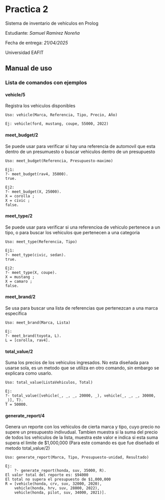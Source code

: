 # Practica 2
Sistema de inventario de vehículos en Prolog

Estudiante: *Samuel Ramirez Noreña* 

Fecha de entrega: *21/04/2025*

Universidad EAFIT

## Manual de uso

### Lista de comandos con ejemplos

#### vehicle/5

Registra los vehiculos disponibles
  
	Uso: vehicle(Marca, Referencia, Tipo, Precio, Año)
  
	Ej: vehicle(ford, mustang, coupe, 55000, 2022)

#### meet_budget/2

Se puede usar para verificar si hay una referencia de automovil que esta dentro de un presumuesto o buscar vehiculos dentro de un presupuesto

	Uso: meet_budget(Referencia, Presupuesto-maximo)

 	Ej1:
	?- meet_budget(rav4, 35000).
	true.

 	Ej2: 
	?- meet_budget(X, 25000).
	X = corolla ;
	X = civic ;
	false.

#### meet_type/2

Se puede usar para verificar si una referencioa de vehiculo pertenece a un tipo, o para buscar los vehiculos que pertenecen a una categoria

	Uso: meet_type(Referencia, Tipo)

 	Ej1: 
	?- meet_type(civic, sedan).
	true.

 	Ej2: 
	?- meet_type(X, coupe).
	X = mustang ;
	X = camaro ;
	false.
 
#### meet_brand/2

Se usa para buscar una lista de referencias que pertenezcan a una marca específica

	Uso: meet_brand(Marca, Lista)

 	Ej:
	?- meet_brand(toyota, L).
 	L = [corolla, rav4].

#### total_value/2

Suma los precios de los vehiculos ingresados. 
No esta diseñada para usarse sola, es un metodo que se utiliza en otro comando, sin embargo se explicara como usarlo.

	Uso: total_value(ListaVehiculos, Total)

 	Ej:
	?- total_value([vehicle(_, _, _, 20000, _), vehicle(_, _, _, 30000, _)], T).
	T = 50000.

#### generate_report/4

Genera un reporte con los vehiculos de cierta marca y tipo, cuyo precio no supere un presupuesto indivudual. Tambien muestra si la suma del precio de todos los vehiculos de la lista, muestra este valor e indica si esta suma supera el limite de $1,000,000 (Para este comando es que fue diseñado el metodo total_value/2)

	Uso: generate_report(Marca, Tipo, Presupuesto-unidad, Resultado)

 	Ej:
		?- generate_report(honda, suv, 35000, R).
	El valor total del reporte es: $94000
	El total no supera el presupuesto de $1,000,000
	R = [vehicle(honda, crv, suv, 32000, 2020),
     	vehicle(honda, hrv, suv, 28000, 2022),
     	vehicle(honda, pilot, suv, 34000, 2021)].





